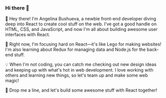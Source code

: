 ### Hi there 👋

👋 Hey there! I'm Angelina Bushueva, a newbie front-end developer diving deep into React to create cool stuff on the web. I've got a good handle on HTML, CSS, and JavaScript, and now I'm all about building awesome user interfaces with React.

🚀 Right now, I'm focusing hard on React—it's like Lego for making websites! I'm also learning about Redux for managing data and Node.js for the back-end stuff.

💡 When I'm not coding, you can catch me checking out new design ideas and keeping up with what's hot in web development. I love working with others and learning new things, so let's team up and make some web magic!

🌟 Drop me a line, and let's build some awesome stuff with React together!



